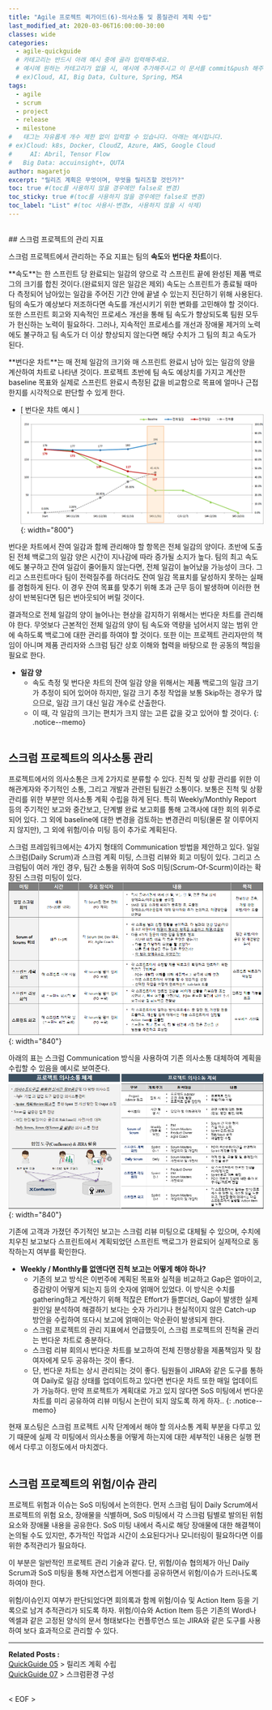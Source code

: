 ```yaml
---
title: "Agile 프로젝트 퀵가이드(6)-의사소통 및 품질관리 계획 수립"
last_modified_at: 2020-03-06T16:00:00-30:00
classes: wide
categories:
  - agile-quickguide
  # 카테고리는 반드시 아래 예시 중에 골라 입력해주세요.
  # 예시에 원하는 카테고리가 없을 시, 예시에 추가해주시고 이 문서를 commit&push 해주세요.
  # ex)Cloud, AI, Big Data, Culture, Spring, MSA
tags:
  - agile
  - scrum
  - project
  - release
  - milestone
#	태그는 자유롭게 개수 제한 없이 입력할 수 있습니다. 아래는 예시입니다.
# ex)Cloud: k8s, Docker, CloudZ, Azure, AWS, Google Cloud
#	  AI: Abril, Tensor Flow
#   Big Data: accuinsight+, QUTA
author: magaretjo
excerpt: "릴리즈 계획은 무엇이며, 무엇을 릴리즈할 것인가?"
toc: true #(toc를 사용하지 않을 경우에만 false로 변경)
toc_sticky: true #(toc를 사용하지 않을 경우에만 false로 변경)
toc_label: "List" #(toc 사용시-변경x, 사용하지 않을 시 삭제)
---
```

<br>
## <span class="mg_title_1">스크럼 프로젝트의 관리 지표
  
스크럼 프로젝트에서 관리하는 주요 지표는 팀의 **속도**와 **번다운 차트**이다. 

**<span class="mg_focus_1">속도</span>**는 한 스프린트 당 완료되는 일감의 양으로 각 스프린트 끝에 완성된 제품 백로그의 크기를 합친 것이다.(완료되지 않은 일감은 제외) 
속도는 스프린트가 종료될 때마다 측정되어 남아있는 일감을 주어진 기간 안에 끝낼 수 있는지 진단하기 위해 사용된다. 팀의 속도가 예상보다 저조하다면 속도를 개선시키기 위한 변화를 고민해야 할 것이다. 또한 스프린트 회고와 지속적인 프로세스 개선을 통해 팀 속도가 향상되도록 팀원 모두가 헌신하는 노력이 필요하다. 그러나, 지속적인 프로세스를 개선과 장애물 제거의 노력에도 불구하고 팀 속도가 더 이상 향상되지 않는다면 해당 수치가 그 팀의 최고 속도가 된다.

**<span class="mg_focus_1">번다운 차트</span>**는 매 전체 일감의 크기와 매 스프린트 완료시 남아 있는 일감의 양을 계산하여 차트로 나타낸 것이다. 프로젝트 초반에 팀 속도 예상치를 가지고 계산한 baseline 목표와 실제로 스프린트 완료시 측정된 값을 비교함으로 목표에 얼마나 근접한지를 시각적으로 판단할 수 있게 한다. 

- [ 번다운 챠트 예시 ]
![](/assets/images/agile/agile-burndown-chart.png){: width="800"}

번다운 차트에서 잔여 일감과 함께 관리해야 할 항목은 전체 일감의 양이다. 초반에 도출된 전체 백로그의 일감 양은 시간이 지나감에 따라 증가될 소지가 높다. 팀의 최고 속도에도 불구하고 잔여 일감이 줄어들지 않는다면, 전체 일감이 늘어났을 가능성이 크다. 그리고 스프린트마다 팀이 전력질주를 하더라도 잔여 일감 목표치를 달성하지 못하는 실패를 경험하게 된다. 이 경우 잔여 목표를 맞추기 위해 초과 근무 등이 발생하며 이러한 현상이 반복된다면 팀은 번아웃되어 버릴 것이다. 

결과적으로 전체 일감의 양이 늘어나는 현상을 감지하기 위해서는 번다운 차트를 관리해야 한다. 무엇보다 근본적인 전체 일감의 양이 팀 속도와 역량을 넘어서지 않는 범위 안에 속하도록 백로그에 대한 관리를 하여야 할 것이다. 또한 이는 프로젝트 관리자만의 책임이 아니며 제품 관리자와 스크럼 팀간 상호 이해와 협력을 바탕으로 한 공동의 책임을 필요로 한다.   

- **일감 양**
  - 속도 측정 및 번다운 차트의 잔여 일감 양을 위해서는 제품 백로그의 일감 크기가 추정이 되어 있어야 하지만, 일감 크기 추정 작업을 보통 Skip하는 경우가 많으므로, 일감 크기 대신 일감 개수로 산출한다. 
  - 이 때, 각 일감의 크기는 편치가 크지 않는 고른 값을 갖고 있어야 할 것이다. 
{: .notice--memo} 
<br><br>

## <span class="mg_title_1">스크럼 프로젝트의 의사소통 관리
프로젝트에서의 의사소통은 크게 2가지로 분류할 수 있다. 진척 및 상황 관리를 위한 이해관계자와 주기적인 소통, 그리고 개발과 관련된 팀원간 소통이다. 보통은 진척 및 상황 관리를 위한 부분만 의사소통 계획 수립을 하게 된다. 특히 Weekly/Monthly Report 등의 주기적인 보고와 중간보고, 단계별 완료 보고회를 통해 고객사에 대한 회의 위주로 되어 있다. 그 외에 baseline에 대한 변경을 검토하는 변경관리 미팅(물론 잘 이루어지지 않지만), 그 외에 위험/이슈 미팅 등이 추가로 계획된다.

스크럼 프레임워크에서는 4가지 형태의 Communication 방법을 제안하고 있다. 일일 스크럼(Daily Scrum)과 스크럼 계획 미팅, 스크럼 리뷰와 회고 미팅이 있다. 그리고 스크럼팀이 여러 개인 경우, 팀간 소통을 위하여 SoS 미팅(Scrum-Of-Scurm)이라는 확장된 스크럼 미팅이 있다. 
 ![](/assets/images/agile/agile-comm-events.png){: width="840"}

아래의 표는 스크럼 Communication 방식을 사용하여 기존 의사소통 대체하여 계획을 수립할 수 있음을 예시로 보여준다.
 ![](/assets/images/agile/agile-comm-plan.png){: width="840"}

기존에 고객과 가졌던 주기적인 보고는 스크럼 리뷰 미팅으로 대체될 수 있으며, 수치에 치우친 보고보다 스프린트에서 계획되었던 스프린트 백로그가 완료되어 실제적으로 동작하는지 여부를 확인한다.

- **Weekly / Monthly를 없앤다면 진척 보고는 어떻게 해야 하나?**
  -	기존의 보고 방식은 이번주에 계획된 목표와 실적을 비교하고 Gap은 얼마이고, 증감량이 어떻게 되는지 등의 숫자에 얽매어 있었다. 이 방식은 수치를 gathering하고 계산하기 위해 적잖은 Effort가 들뿐더러, Gap이 발생한 실제 원인일 분석하여 해결하기 보다는 숫자 가리기나 현실적이지 않은 Catch-up 방안을 수립하여 또다시 보고에 얽매이는 악순환이 발생되게 한다.
  -	스크럼 프로젝트의 관리 지표에서 언급했듯이, 스크럼 프로젝트의 진척율 관리는 번다운 차트로 충분하다.  
  -	스크럼 리뷰 회의시 번다운 차트를 보고하여 전체 진행상황을 제품책임자 및 참여자에게 모두 공유하는 것이 좋다.
  -	단, 번다운 차트는 상시 관리되는 것이 좋다. 팀원들이 JIRA와 같은 도구를 통하여 Daily로 일감 상태를 업데이트하고 있다면 번다운 차트 또한 매일 업데이트가 가능하다. 만약 프로젝트가 계획대로 가고 있지 않다면 SoS 미팅에서 번다운 차트를 미리 공유하여 리뷰 미팅시 논란이 되지 않도록 하게 하자..
{: .notice--memo} 


현재 포스팅은 스크럼 프로젝트 시작 단계에서 해야 할 의사소통 계획 부분을 다루고 있기 때문에 실제 각 미팅에서 의사소통을 어떻게 하는지에 대한 세부적인 내용은 실행 편에서 다루고 이정도에서 마치겠다.
<br><br>

## <span class="mg_title_1"> 스크럼 프로젝트의 위험/이슈 관리
프로젝트 위험과 이슈는 SoS 미팅에서 논의한다. 먼저 스크럼 팀이 Daily Scrum에서 프로젝트의 위험 요소, 장애물을 식별하며, SoS 미팅에서 각 스크럼 팀별로 발의된 위험요소와 장애물 내용을 공유한다. SoS 미팅 내에서 즉시로 해당 장애물에 대한 해결책이 논의될 수도 있지만, 추가적인 작업과 시간이 소요된다거나 모니터링이 필요하다면 이를 위한 추적관리가 필요하다. 

이 부분은 일반적인 프로젝트 관리 기술과 같다. 단, 위험/이슈 협의체가 아닌 Daily Scrum과 SoS 미팅을 통해 자연스럽게 어젠다를 공유하면서 위험/이슈가 드러나도록 하여야 한다.

위험/이슈인지 여부가 판단되었다면 회의록과 함께 위험/이슈 및 Action Item 등을 기록으로 남겨 추적관리가 되도록 하자.
위험/이슈와 Action Item 등은 기존의 Word나 엑셀과 같은 고정된 양식의 문서 형태보다는 컨플루언스 또는 JIRA와 같은 도구를 사용하여 보다 효과적으로 관리할 수 있다. 


***

<div class="mg_subject_1"><b>Related Posts : </b></div> 
<div class="mg_content_1">
<a href="/agile-quickguide/Agile-QuickGuide05-릴리즈계획/">QuickGuide 05</a> > 릴리즈 계획 수립 <br>
<a href="/agile-quickguide/Agile-QuickGuide07-스크럼환경구성/">QuickGuide 07</a> > 스크럼환경 구성 
</div>
<br>

< EOF >